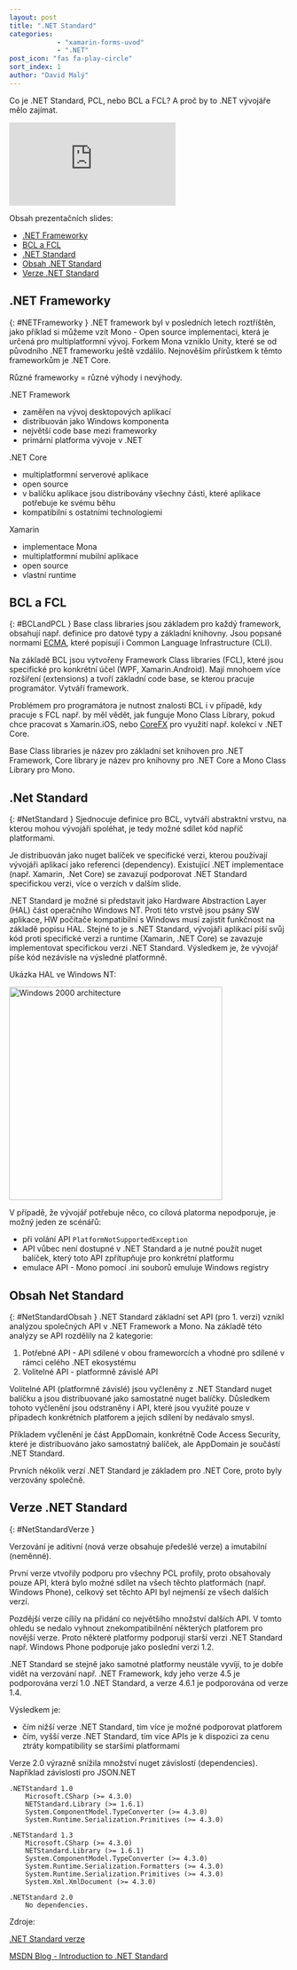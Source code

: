 ```yaml
---
layout: post
title: ".NET Standard"
categories:
            - "xamarin-forms-uvod"
            - ".NET"
post_icon: "fas fa-play-circle"
sort_index: 1
author: "David Malý"
---
```

Co je .NET Standard, PCL, nebo BCL a FCL? A proč by to .NET vývojáře mělo zajímat.
<!--excerpt-->

<iframe src="https://onedrive.live.com/embed?cid=700E9A68882DA0BB&amp;resid=700E9A68882DA0BB%212884&amp;authkey=AJKwdVggzjmnKl0&amp;em=2&amp;wdAr=1.7777777777777777" frameborder="0">This is an embedded <a target="_blank" href="https://office.com">Microsoft Office</a> presentation, powered by <a target="_blank" href="https://office.com/webapps">Office Online</a>.</iframe>

Obsah prezentačních slides:
- [.NET Frameworky](#NETFrameworky)
- [BCL a FCL](#BCLandPCL)
- [.NET Standard](#NetStandard)
- [Obsah .NET Standard](#NetStandardObsah)
- [Verze .NET Standard](#NetStandardVerze)
 
## .NET Frameworky
{: #NETFrameworky }
.NET framework byl v posledních letech roztříštěn, jako příklad si můžeme vzít Mono - Open source implementaci, která je určená pro multiplatformní vývoj. Forkem Mona vzniklo Unity, které se od původního .NET frameworku ještě vzdálilo. Nejnověším přírůstkem k těmto frameworkům je .NET Core. 

Různé frameworky = různé výhody i nevýhody.

.NET Framework
- zaměřen na vývoj desktopových aplikací
- distribuován jako Windows komponenta
- největší code base mezi frameworky
- primární platforma vývoje v .NET

.NET Core
- multiplatformní serverové aplikace
- open source
- v balíčku aplikace jsou distribovány všechny části, které aplikace potřebuje ke svému běhu
- kompatibilní s ostatními technologiemi
 
Xamarin
- implementace Mona
- multiplatformní mubilní aplikace
- open source
- vlastní runtime

## BCL a FCL
{: #BCLandPCL }
Base class libraries jsou základem pro každý framework, obsahují např. definice pro datové typy a základní knihovny. Jsou popsané normami [ECMA](https://visualstudio.microsoft.com/license-terms/ecma-c-common-language-infrastructure-standards/), které popisují i Common Language Infrastructure (CLI).

Na základě BCL jsou vytvořeny Framework Class libraries (FCL), které jsou specifické pro konkrétní účel (WPF, Xamarin.Android). Mají mnohoem více rozšíření (extensions) a tvoří základní code base, se kterou pracuje programátor. Vytváří framework.

Problémem pro programátora je nutnost znalosti BCL i v případě, kdy pracuje s FCL např. by měl vědět, jak funguje Mono Class Library, pokud chce pracovat s Xamarin.iOS, nebo [CoreFX](https://github.com/dotnet/corefx) pro využití např. kolekcí v .NET Core.

Base Class libraries je název pro základní set knihoven pro .NET Framework, Core library je název pro knihovny pro .NET Core a Mono Class Library pro Mono.

## .Net Standard
{: #NetStandard }
Sjednocuje definice pro BCL, vytváří abstraktní vrstvu, na kterou mohou vývojáři spoléhat, je tedy možné sdílet kód napříč platformami.

Je distribuován jako nuget balíček ve specifické verzi, kterou používají vývojáři aplikací jako referenci (dependency). Existující .NET implementace (např. Xamarin, .Net Core) se zavazují podporovat .NET Standard specifickou verzi, více o verzích v dalším slide.

.NET Standard je možné si představit jako Hardware Abstraction Layer (HAL) část operačního Windows NT. Proti této vrstvě jsou psány SW aplikace, HW počítače kompatibilní s Windows musí zajistit funkčnost na základě popisu HAL. Stejné to je s .NET Standard, vývojáři aplikací píší svůj kód proti specifické verzi a runtime (Xamarin, .NET Core) se zavazuje implementovat specifickou verzi .NET Standard. Výsledkem je, že vývojář píše kód nezávisle na výsledné platformně. 

Ukázka HAL ve Windows NT:

<a title="The original uploader was Grm wnr at English Wikipedia.
Later versions were uploaded by Xyzzy n at en.wikipedia. [GFDL (http://www.gnu.org/copyleft/fdl.html) or CC-BY-SA-3.0 (http://creativecommons.org/licenses/by-sa/3.0/)], via Wikimedia Commons" href="https://commons.wikimedia.org/wiki/File:Windows_2000_architecture.svg"><img width="384" alt="Windows 2000 architecture" src="https://upload.wikimedia.org/wikipedia/commons/thumb/5/5d/Windows_2000_architecture.svg/512px-Windows_2000_architecture.svg.png"></a>

V případě, že vývojář potřebuje něco, co cílová platorma nepodporuje, je možný jeden ze scénářů:
- při volání API ``PlatformNotSupportedException``
- API vůbec není dostupné v .NET Standard a je nutné použít nuget balíček, který toto API zpřítupňuje pro konkrétní platformu
- emulace API - Mono pomocí .ini souborů emuluje Windows registry


## Obsah Net Standard
{: #NetStandardObsah }
.NET Standard základní set API (pro 1. verzi) vznikl analýzou společných API v .NET Framework a Mono. Na základě této analýzy se API rozdělily na 2 kategorie:
1. Potřebné API - API sdílené v obou frameworcích a vhodné pro sdílené v rámci celého .NET ekosystému
1. Volitelné API - platformně závislé API

Volitelné API (platformně závislé) jsou vyčleněny z .NET Standard nuget balíčku a jsou distribuované jako samostatné nuget balíčky. Důsledkem tohoto vyčlenění jsou odstraněny i API, které jsou využité pouze v případech konkrétních platforem a jejich sdílení by nedávalo smysl.

Příkladem vyčlenění je část AppDomain, konkrétně Code Access Security, které je distribuováno jako samostatný balíček, ale AppDomain je součástí .NET Standard.

Prvních několik verzí .NET Standard je základem pro .NET Core, proto byly verzovány společně.

## Verze .NET Standard
{: #NetStandardVerze }

Verzování je aditivní (nová verze obsahuje předešlé verze) a imutabilní (neměnné). 

První verze vtvořily podporu pro všechny PCL profily, proto obsahovaly pouze API, která bylo možné sdílet na všech těchto platformách (např. Windows Phone), celkový set těchto API byl nejmenší ze všech dalších verzí.

Pozdější verze cílily na přidání co největšího množství dalších API. V tomto ohledu se nedalo vyhnout znekompatibilnění některých platforem pro novější verze. Proto některé platformy podporují starší verzi .NET Standard např. Windows Phone podporuje jako poslední verzi 1.2.

.NET Standard se stejně jako samotné platformy neustále vyvíjí, to je dobře vidět na verzování např. .NET Framework, kdy jeho verze 4.5 je podporována verzí 1.0 .NET Standard, a verze 4.6.1 je podporována od verze 1.4.

Výsledkem je:
- čím nižší verze .NET Standard, tím více je možné podporovat platforem
- čím, vyšší verze .NET Standard, tím více APIs je k dispozici za cenu ztráty kompatibility se staršími platformami

Verze 2.0 výrazně snížila množství nuget závislostí (dependencies). Například závislosti pro JSON.NET

```
.NETStandard 1.0
    Microsoft.CSharp (>= 4.3.0)
    NETStandard.Library (>= 1.6.1)
    System.ComponentModel.TypeConverter (>= 4.3.0)
    System.Runtime.Serialization.Primitives (>= 4.3.0)

.NETStandard 1.3
    Microsoft.CSharp (>= 4.3.0)
    NETStandard.Library (>= 1.6.1)
    System.ComponentModel.TypeConverter (>= 4.3.0)
    System.Runtime.Serialization.Formatters (>= 4.3.0)
    System.Runtime.Serialization.Primitives (>= 4.3.0)
    System.Xml.XmlDocument (>= 4.3.0)

.NETStandard 2.0
    No dependencies.
```

Zdroje:

[.NET Standard verze](https://github.com/dotnet/standard/blob/master/docs/versions.md)

[MSDN Blog - Introduction to .NET Standard](https://blogs.msdn.microsoft.com/dotnet/2016/09/26/introducing-net-standard/)